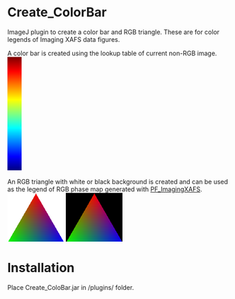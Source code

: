 # Create_ColorBar
ImageJ plugin to create a color bar and RGB triangle. These are for color legends of Imaging XAFS data figures.

A color bar is created using the lookup table of current non-RGB image.  
![ColorBar_Untitled.png](examples/ColorBar_Untitled.png)

An RGB triangle with white or black background is created and can be used as the legend of RGB phase map generated with 
[PF_ImagingXAFS](https://github.com/yasuotake1/Create_ColorBar "yasuotake1/Create_ColorBar: ImageJ plugin for Imaging XAFS data analysis at KEK-PF BL-15A1 and PF-AR NW2A.").  
![RGBtriagle_white.png](examples/RGBtriangle_white.png) ![RGBtriagle_black.png](examples/RGBtriangle_black.png)

# Installation
Place Create_ColoBar.jar in /plugins/ folder.


